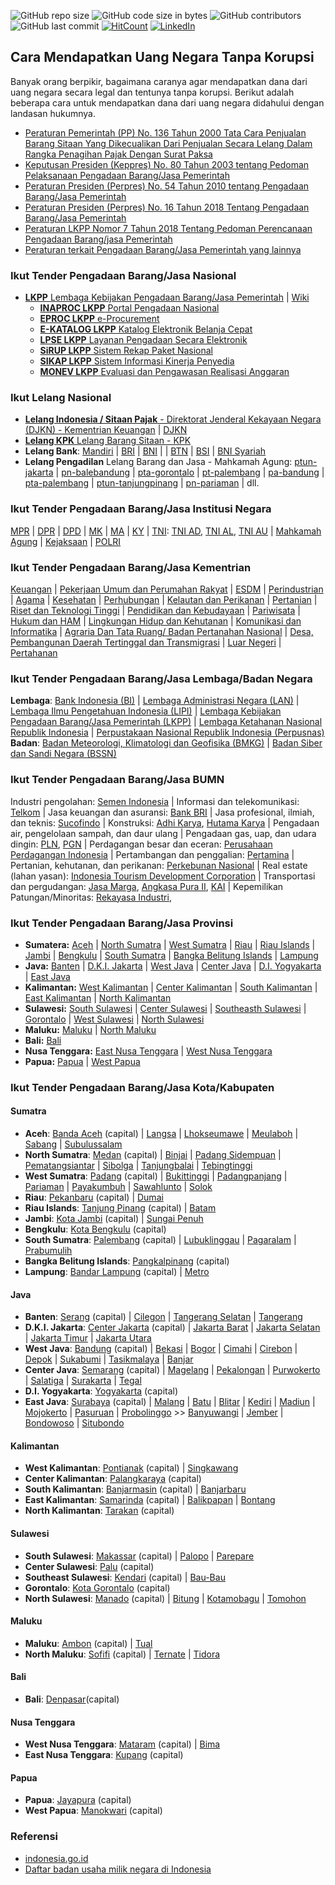 ![GitHub repo size](https://img.shields.io/github/repo-size/Banyuwangi45/Dapat-Uang-Negara-Tanpa-Korupsi)
![GitHub code size in bytes](https://img.shields.io/github/languages/code-size/Banyuwangi45/Dapat-Uang-Negara-Tanpa-Korupsi)
![GitHub contributors](https://img.shields.io/github/contributors/Banyuwangi45/Dapat-Uang-Negara-Tanpa-Korupsi)
![GitHub last commit](https://img.shields.io/github/last-commit/Banyuwangi45/Dapat-Uang-Negara-Tanpa-Korupsi)
[![HitCount](http://hits.dwyl.com/Banyuwangi45/Dapat-Uang-Negara-Tanpa-Korupsi.svg)](http://hits.dwyl.com/Banyuwangi45/Dapat-Uang-Negara-Tanpa-Korupsi)
[![LinkedIn](https://img.shields.io/badge/-LinkedIn-black.svg?style=flat&logo=linkedin&colorB=555)](https://www.linkedin.com/company/14702071)

## Cara Mendapatkan Uang Negara Tanpa Korupsi
Banyak orang berpikir, bagaimana caranya agar mendapatkan dana dari uang negara secara legal dan tentunya tanpa korupsi. Berikut adalah beberapa cara untuk mendapatkan dana dari uang negara didahului dengan landasan hukumnya.
+ [Peraturan Pemerintah (PP) No. 136 Tahun 2000 Tata Cara Penjualan Barang Sitaan Yang Dikecualikan Dari Penjualan Secara Lelang Dalam Rangka Penagihan Pajak Dengan Surat Paksa](https://peraturan.bpk.go.id/Home/Details/54016/pp-no-136-tahun-2000)
+ [Keputusan Presiden (Keppres) No. 80 Tahun 2003 tentang Pedoman Pelaksanaan Pengadaan Barang/Jasa Pemerintah](http://www.anggaran.depkeu.go.id/peraturan/Keppres%2080%20-%202003%20-%20PBJ.pdf)
+ [Peraturan Presiden (Perpres) No. 54 Tahun 2010 tentang Pengadaan Barang/Jasa Pemerintah](https://luk.staff.ugm.ac.id/atur/Perpres54-2010Lengkap.pdf)
+ [Peraturan Presiden (Perpres) No. 16 Tahun 2018 Tentang Pengadaan Barang/Jasa Pemerintah](http://peraturan.go.id/common/dokumen/ln/2018/ps16-2018.pdf)
+ [Peraturan LKPP Nomor 7 Tahun 2018 Tentang Pedoman Perencanaan Pengadaan Barang/jasa Pemerintah](https://yuridis.id/peraturan-lembaga-nomor-7-tahun-2018-tentang-pedoman-perencanaan-pengadaan-barang-jasa-pemerintah/)
+ [Peraturan terkait Pengadaan Barang/Jasa Pemerintah yang lainnya](http://peraturan.go.id/peraturan/index-lembaran-negara.html?LembaranNegaraSearch%5Bjenis_peraturan_id%5D=&LembaranNegaraSearch%5Bnomor%5D=&LembaranNegaraSearch%5Btahun%5D=&LembaranNegaraSearch%5Btentang%5D=pengadaan)

### Ikut Tender Pengadaan Barang/Jasa Nasional
+ [**LKPP** Lembaga Kebijakan Pengadaan Barang/Jasa Pemerintah](https://www.lkpp.go.id/) | [Wiki](https://id.wikipedia.org/wiki/Lembaga_Kebijakan_Pengadaan_Barang/Jasa_Pemerintah)
  + [**INAPROC LKPP** Portal Pengadaan Nasional](http://inaproc.id/)
  + [**EPROC LKPP** e-Procurement](https://eproc.lkpp.go.id/)
  + [**E-KATALOG LKPP** Katalog Elektronik Belanja Cepat](https://e-katalog.lkpp.go.id/)
  + [**LPSE LKPP** Layanan Pengadaan Secara Elektronik](https://lpse.lkpp.go.id/eproc4)
  + [**SiRUP LKPP** Sistem Rekap Paket Nasional](https://sirup.lkpp.go.id/sirup/ro)
  + [**SIKAP LKPP** Sistem Informasi Kinerja Penyedia](https://sikap.lkpp.go.id/)
  + [**MONEV LKPP** Evaluasi dan Pengawasan Realisasi Anggaran](https://monev.lkpp.go.id/)

### Ikut Lelang Nasional
+ [**Lelang Indonesia / Sitaan Pajak** - Direktorat Jenderal Kekayaan Negara (DJKN) - Kementrian Keuangan](https://lelang.go.id/) | [DJKN](https://www.djkn.kemenkeu.go.id/)
+ [**Lelang KPK** Lelang Barang Sitaan - KPK](https://www.kpk.go.id/id/publikasi/pengumuman-lelang/pengumuman-lelang-barang-rampasan/825-pengumuman-lelang)
+ **Lelang Bank**: [Mandiri](https://lelang.bankmandiri.co.id/) | [BRI](https://infolelang.bri.co.id/) | [BNI](https://lelangagunan.bni.co.id/Agunan) | []() | [BTN](https://rumahmurahbtn.co.id/) | [BSI](https://infolelang.bankbsi.co.id/) | [BNI Syariah](https://lelangbnisyariah.co.id/) 
+ **Lelang Pengadilan** Lelang Barang dan Jasa - Mahkamah Agung: [ptun-jakarta](https://ptun-jakarta.go.id/?announcement-type=hasil-lelang) | [pn-balebandung](https://pn-balebandung.go.id/lelang-barang-dan-jasa.html) | [pta-gorontalo](https://www.pta-gorontalo.go.id/layanan-publik/pengumuman/lelang-barang-dan-jasa) | [pt-palembang](https://pt-palembang.go.id/index.php/berita/pengumuman/lelang-barang-jasa) | [pa-bandung](http://pa-bandung.go.id/layanan-publik/pengumuman/lelang-barang-dan-jasa) | [pta-palembang](http://www.pta-palembang.net/v2/index.php/berita/pengumuman/lelang-barang-dan-jasa) | [ptun-tanjungpinang](https://www.ptun-tanjungpinang.go.id/?page_id=2287) | [pn-pariaman](http://www.pn-pariaman.go.id/layanan-publik/pengumuman/lelang-barang-dan-jasa.html) | dll.

### Ikut Tender Pengadaan Barang/Jasa Institusi Negara
[MPR](http://lpse.mpr.go.id/eproc4) | [DPR](https://lpse.dpr.go.id/eproc4) | [DPD](http://lpse.dpd.go.id/eproc4) | [MK](http://lpse.mahkamahkonstitusi.go.id/eproc4) | [MA](https://lpse.mahkamahagung.go.id/eproc4) | [KY](http://www.komisiyudisial.go.id/frontend/procurement) | [TNI](https://lpse.tni.mil.id/eproc4): [TNI AD](https://lpse.tniad.org/eproc4), [TNI AL](http://lpse.tnial.mil.id/eproc4), [TNI AU](http://110.138.137.229/eproc4/) | [Mahkamah Agung](https://lpse.mahkamahagung.go.id/eproc4) | [Kejaksaan](http://lpse.kejaksaan.go.id/eproc4) | [POLRI](http://lpse.polri.go.id/eproc4)

### Ikut Tender Pengadaan Barang/Jasa Kementrian
[Keuangan](https://www.lpse.kemenkeu.go.id/eproc4) | [Pekerjaan Umum dan Perumahan Rakyat](https://lpse.pu.go.id/eproc4) | [ESDM](https://eproc.esdm.go.id/eproc4) | [Perindustrian](https://lpse.kemenperin.go.id/eproc4) | [Agama](https://lpse.kemenag.go.id/eproc4/) | [Kesehatan](http://www.lpse.depkes.go.id/eproc4) | [Perhubungan](http://lpse.dephub.go.id/eproc4) | [Kelautan dan Perikanan](http://lpse.kkp.go.id/eproc4) | [Pertanian](http://lpse.pertanian.go.id/eproc4) | [Riset dan Teknologi Tinggi](https://lpse.ristekdikti.go.id/eproc4) | [Pendidikan dan Kebudayaan](https://lpse.kemdikbud.go.id/eproc4) | [Pariwisata](https://lpse.kemenpar.go.id/eproc4) | [Hukum dan HAM](https://lpse.kemenkumham.go.id/eproc4) | [Lingkungan Hidup dan Kehutanan](http://lpse.menlhk.go.id/eproc4) | [Komunikasi dan Informatika](https://lpse.kominfo.go.id/eproc4) | [Agraria Dan Tata Ruang/ Badan Pertanahan Nasional](http://lpse.atrbpn.go.id/eproc4) | [Desa, Pembangunan Daerah Tertinggal dan Transmigrasi](http://lpse.kemendesa.go.id/eproc4) | [Luar Negeri](https://lpse.kemlu.go.id/eproc4) | [Pertahanan](https://lpse.kemhan.go.id/eproc4/)

### Ikut Tender Pengadaan Barang/Jasa Lembaga/Badan Negara
**Lembaga**: [Bank Indonesia (BI)](https://www.bi.go.id/Bispro/Public/HomePageNew.aspx) | [Lembaga Administrasi Negara (LAN)](http://lan.go.id/id/info-pengadaan) | [Lembaga Ilmu Pengetahuan Indonesia (LIPI)](https://lpse.lipi.go.id/) | [Lembaga Kebijakan Pengadaan Barang/Jasa Pemerintah (LKPP)](https://lpse.lkpp.go.id/eproc4) | [Lembaga Ketahanan Nasional Republik Indonesia]() | [Perpustakaan Nasional Republik Indonesia (Perpusnas)](https://sirup.lkpp.go.id/sirup/ro/penyedia/kldi/L44)
**Badan**: [Badan Meteorologi, Klimatologi dan Geofisika (BMKG)](http://lpse.bmkg.go.id/eproc4) | [Badan Siber dan Sandi Negara (BSSN)](https://lpse.bssn.go.id/eproc4)

### Ikut Tender Pengadaan Barang/Jasa BUMN
Industri pengolahan: [Semen Indonesia](https://eprocurement.semenindonesia.com/eproc/Register) | Informasi dan telekomunikasi: [Telkom]() | Jasa keuangan dan asuransi: [Bank BRI](https://tender.pengadaan.com/index.php/tender/company_detail/1537) | Jasa profesional, ilmiah, dan teknis: [Sucofindo](https://eproc.sucofindo.co.id/index.php/beranda) | Konstruksi: [Adhi Karya](https://eproc.adhi.co.id/), [Hutama Karya](http://eproc.hutamakarya.com/login.php) | Pengadaan air, pengelolaan sampah, dan daur ulang | Pengadaan gas, uap, dan udara dingin: [PLN](https://eproc.pln.co.id/portal/home;jsessionid=Qb1Ofqdb1NDCRu3nGKDTay5WOe48Iz4DmDs_idm7Zjb1wiXxrbJB!21035656), [PGN](https://pgn.co.id/procurement) | Perdagangan besar dan eceran: [Perusahaan Perdagangan Indonesia](http://e-proc.ptppi.co.id/en/) | Pertambangan dan penggalian: [Pertamina](https://eproc.pertamina.com/) | Pertanian, kehutanan, dan perikanan: [Perkebunan Nasional](https://eproc.holding-perkebunan.com/index.php/informasi/list.shtml?jenis_id=1&tahun=2016&instansi_id=) | Real estate (lahan yasan): [Indonesia Tourism Development Corporation](https://eproc.itdc.co.id/#/beranda) | Transportasi dan pergudangan: [Jasa Marga](https://lpse.jasamarga.com/eproc/), [Angkasa Pura II](https://procurement.angkasapura2.co.id/), [KAI](https://eproc.kai.id/) | Kepemilikan Patungan/Minoritas: [Rekayasa Industri](http://e-pro.rekayasa.com/), 

### Ikut Tender Pengadaan Barang/Jasa Provinsi
+ **Sumatera:** [Aceh](https://lpse.acehprov.go.id/eproc4) | [North Sumatra](http://lpse.sumutprov.go.id/eproc4) | [West Sumatra](http://lpse.sumbarprov.go.id/eproc4) | [Riau](https://lpse.riau.go.id/eproc4) | [Riau Islands](http://lpse.kepriprov.go.id/eproc4) | [Jambi](http://lpse.jambiprov.go.id/eproc4/) | [Bengkulu](https://lpse.bengkuluprov.go.id/eproc4) | [South Sumatra](http://lpse.sumselprov.go.id/eproc4) | [Bangka Belitung Islands](https://lpse.babelprov.go.id/eproc4) | [Lampung](https://lpse.lampungprov.go.id/eproc4)
+ **Java:** [Banten](https://lpse.bantenprov.go.id/eproc4) | [D.K.I. Jakarta](https://lpse.jakarta.go.id/eproc4) | [West Java](https://www.lpse.jabarprov.go.id/eproc4) | [Center Java](http://lpse.jatengprov.go.id/eproc4) | [D.I. Yogyakarta](https://lpse.jogjaprov.go.id/eproc4/) | [East Java](https://lpse.jatimprov.go.id/eproc4)
+ **Kalimantan:** [West Kalimantan](http://lpse.kalbarprov.go.id/eproc4) | [Center Kalimantan](https://lpse.kalteng.go.id/eproc4/) | [South Kalimantan](http://lpse.kalselprov.go.id/eproc4) | [East Kalimantan](https://lpse.kaltimprov.go.id/eproc4) | [North Kalimantan](http://www.lpse-kaltara.go.id/eproc4)
+ **Sulawesi:** [South Sulawesi]() | [Center Sulawesi](http://lpse.sultengprov.go.id/eproc4/) | [Southeasth Sulawesi]() | [Gorontalo](https://lpse.gorontaloprov.go.id/eproc4/) | [West Sulawesi](http://lpse.sulbarprov.go.id/eproc4/) |  [North Sulawesi](http://lpse.sulutprov.go.id/eproc4)
+ **Maluku:** [Maluku](http://lpse.malukuprov.go.id/eproc4/) | [North Maluku](http://lpse.malutprov.go.id/eproc4)
+ **Bali:** [Bali](http://lpse.baliprov.go.id/eproc4)
+ **Nusa Tenggara:** [East Nusa Tenggara](http://lpse.nttprov.go.id/eproc4/) | [West Nusa Tenggara](https://lpse.ntbprov.go.id/eproc4/)
+ **Papua:** [Papua](https://lpse.papua.go.id/eproc4) | [West Papua](http://150.107.140.130/eproc/)

### Ikut Tender Pengadaan Barang/Jasa Kota/Kabupaten
#### Sumatra
+ **Aceh**: [Banda Aceh](https://lpse.bandaacehkota.go.id/eproc/) (capital) | [Langsa](http://lpse.langsakota.go.id/eproc4) | [Lhokseumawe]() | [Meulaboh]() | [Sabang]() | [Subulussalam]()
+ **North Sumatra**: [Medan](http://lpse.pemkomedan.go.id/eproc4/lelang) (capital) | [Binjai]() | [Padang Sidempuan]() | [Pematangsiantar]() | [Sibolga]() | [Tanjungbalai]() | [Tebingtinggi]()
+ **West Sumatra**: [Padang](http://lpse.padang.go.id/eproc4) (capital) | [Bukittinggi]() | [Padangpanjang]() | [Pariaman]() | [Payakumbuh]() | [Sawahlunto]() | [Solok]()
+ **Riau**: [Pekanbaru](http://lpse.pekanbaru.go.id/eproc4) (capital) | [Dumai]()
+ **Riau Islands**: [Tanjung Pinang](https://lpse.tanjungpinangkota.go.id/eproc4) (capital) | [Batam]()
+ **Jambi**: [Kota Jambi](http://lpse.jambikota.go.id/eproc4) (capital) | [Sungai Penuh]()
+ **Bengkulu**: [Kota Bengkulu](http://lpse.bengkulukota.go.id/eproc4) (capital)
+ **South Sumatra**: [Palembang](https://lpse.palembang.go.id/eproc4/) (capital) | [Lubuklinggau]() | [Pagaralam]() | [Prabumulih]() 
+ **Bangka Belitung Islands**: [Pangkalpinang](http://lpse.pangkalpinangkota.go.id/eproc4) (capital)
+ **Lampung**: [Bandar Lampung](http://lpse.bandarlampungkota.go.id/eproc4/) (capital) | [Metro]()

#### Java
+ **Banten**: [Serang](https://lpse.serangkota.go.id/eproc4) (capital) | [Cilegon]() | [Tangerang Selatan]() | [Tangerang]()
+ **D.K.I. Jakarta**: [Center Jakarta](https://lpse.jakarta.go.id/eproc4) (capital) | [Jakarta Barat]() | [Jakarta Selatan]() | [Jakarta Timur]() | [Jakarta Utara]()
+ **West Java**: [Bandung](http://lpse.bandung.go.id/eproc4) (capital) | [Bekasi]() | [Bogor]() | [Cimahi]() | [Cirebon]() | [Depok]() | [Sukabumi]() | [Tasikmalaya]() | [Banjar]()
+ **Center Java**: [Semarang](https://lpse.semarangkota.go.id/eproc4) (capital) | [Magelang]() | [Pekalongan]() | [Purwokerto]() | [Salatiga]() | [Surakarta]() | [Tegal]()
+ **D.I. Yogyakarta**: [Yogyakarta](http://lpse.jogjakota.go.id/eproc4/) (capital)
+ **East Java**: [Surabaya](https://lpse.surabaya.go.id/eproc4) (capital) | [Malang](https://lpse.malangkota.go.id/eproc4/) | [Batu]() | [Blitar]() | [Kediri]() | [Madiun]() | [Mojokerto]() | [Pasuruan]() | [Probolinggo]() >> [Banyuwangi](https://lpse.banyuwangikab.go.id/eproc4) | [Jember](http://lpse.jemberkab.go.id/eproc4/) | [Bondowoso](http://lpse.bondowosokab.go.id/eproc4/) | [Situbondo](http://lpse.situbondokab.go.id/eproc4/)

#### Kalimantan
+ **West Kalimantan**: [Pontianak](http://lpse.pontianakkota.go.id/eproc4) (capital) | [Singkawang]()
+ **Center Kalimantan**: [Palangkaraya](https://lpse.palangkaraya.go.id/eproc4) (capital)
+ **South Kalimantan**: [Banjarmasin](http://lpse.banjarmasinkota.go.id/eproc4) (capital) | [Banjarbaru]()
+ **East Kalimantan**: [Samarinda](http://lpse.samarindakota.go.id/eproc4) (capital) | [Balikpapan]() | [Bontang]()
+ **North Kalimantan**: [Tarakan](http://lpse.tarakankota.go.id/eproc4?cat=77) (capital)

#### Sulawesi
+ **South Sulawesi**: [Makassar](https://lpse.makassar.go.id/eproc4) (capital) | [Palopo]() | [Parepare]()
+ **Center Sulawesi**: [Palu](http://lpse.palukota.go.id/eproc4/) (capital)
+ **Southeast Sulawesi**: [Kendari](https://lpsekotakendari.net/eproc/) (capital) | [Bau-Bau](https://baubaukota.bps.go.id/)
+ **Gorontalo**: [Kota Gorontalo](http://lpse.gorontalokota.go.id/eproc4) (capital)
+ **North Sulawesi**: [Manado](http://lpse.manadokota.go.id/eproc4) (capital) | [Bitung]() | [Kotamobagu]() | [Tomohon]()

#### Maluku
+ **Maluku**: [Ambon](http://lpse.ambon.go.id/eproc4) (capital) | [Tual]()
+ **North Maluku**: [Sofifi]() (capital) | [Ternate](http://lpse.ternatekota.go.id/eproc4) | [Tidora]()

#### Bali
+ **Bali**: [Denpasar](http://eproc.denpasarkota.go.id/eproc4)(capital)

#### Nusa Tenggara
+ **West Nusa Tenggara**: [Mataram](http://lpse.mataramkota.go.id/eproc4) (capital) | [Bima]()
+ **East Nusa Tenggara**: [Kupang](http://lpse.kupangkota.go.id/eproc4/) (capital)

#### Papua
+ **Papua**: [Jayapura](http://lpse.jayapurakota.go.id/eproc4/) (capital)
+ **West Papua**: [Manokwari](http://lpse.manokwarikab.go.id/eproc4/) (capital)

### Referensi
+ [indonesia.go.id](https://www.indonesia.go.id)
+ [Daftar badan usaha milik negara di Indonesia](https://id.wikipedia.org/wiki/Daftar_badan_usaha_milik_negara_di_Indonesia)
